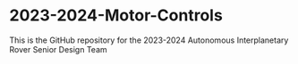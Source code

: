 # 2023-2024-Motor-Controls
This is the GitHub repository for the 2023-2024 Autonomous Interplanetary Rover Senior Design Team
